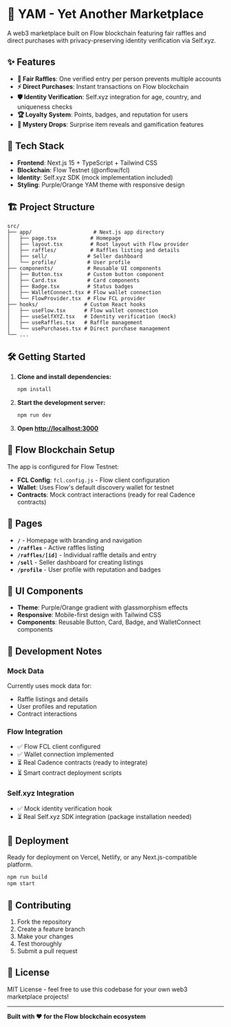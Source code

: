 # 🍠 YAM - Yet Another Marketplace

A web3 marketplace built on Flow blockchain featuring fair raffles and direct purchases with privacy-preserving identity verification via Self.xyz.

## ✨ Features

- **🎰 Fair Raffles**: One verified entry per person prevents multiple accounts
- **⚡ Direct Purchases**: Instant transactions on Flow blockchain
- **🛡️ Identity Verification**: Self.xyz integration for age, country, and uniqueness checks
- **🏆 Loyalty System**: Points, badges, and reputation for users
- **🎁 Mystery Drops**: Surprise item reveals and gamification features

## 🚀 Tech Stack

- **Frontend**: Next.js 15 + TypeScript + Tailwind CSS
- **Blockchain**: Flow Testnet (@onflow/fcl)
- **Identity**: Self.xyz SDK (mock implementation included)
- **Styling**: Purple/Orange YAM theme with responsive design

## 🏗️ Project Structure

```
src/
├── app/                    # Next.js app directory
│   ├── page.tsx           # Homepage
│   ├── layout.tsx         # Root layout with Flow provider
│   ├── raffles/           # Raffles listing and details
│   ├── sell/             # Seller dashboard
│   └── profile/          # User profile
├── components/           # Reusable UI components
│   ├── Button.tsx        # Custom button component
│   ├── Card.tsx          # Card components
│   ├── Badge.tsx         # Status badges
│   ├── WalletConnect.tsx # Flow wallet connection
│   └── FlowProvider.tsx  # Flow FCL provider
├── hooks/               # Custom React hooks
│   ├── useFlow.tsx      # Flow wallet connection
│   ├── useSelfXYZ.tsx   # Identity verification (mock)
│   ├── useRaffles.tsx   # Raffle management
│   └── usePurchases.tsx # Direct purchase management
└── ...
```

## 🛠️ Getting Started

1. **Clone and install dependencies:**
   ```bash
   npm install
   ```

2. **Start the development server:**
   ```bash
   npm run dev
   ```

3. **Open [http://localhost:3000](http://localhost:3000)**

## 🔗 Flow Blockchain Setup

The app is configured for Flow Testnet:

- **FCL Config**: `fcl.config.js` - Flow client configuration
- **Wallet**: Uses Flow's default discovery wallet for testnet
- **Contracts**: Mock contract interactions (ready for real Cadence contracts)

## 📱 Pages

- **`/`** - Homepage with branding and navigation
- **`/raffles`** - Active raffles listing
- **`/raffles/[id]`** - Individual raffle details and entry
- **`/sell`** - Seller dashboard for creating listings
- **`/profile`** - User profile with reputation and badges

## 🎨 UI Components

- **Theme**: Purple/Orange gradient with glassmorphism effects
- **Responsive**: Mobile-first design with Tailwind CSS
- **Components**: Reusable Button, Card, Badge, and WalletConnect components

## 🔧 Development Notes

### Mock Data
Currently uses mock data for:
- Raffle listings and details
- User profiles and reputation
- Contract interactions

### Flow Integration
- ✅ Flow FCL client configured
- ✅ Wallet connection implemented
- ⏳ Real Cadence contracts (ready to integrate)
- ⏳ Smart contract deployment scripts

### Self.xyz Integration
- ✅ Mock identity verification hook
- ⏳ Real Self.xyz SDK integration (package installation needed)

## 🚀 Deployment

Ready for deployment on Vercel, Netlify, or any Next.js-compatible platform.

```bash
npm run build
npm start
```

## 🤝 Contributing

1. Fork the repository
2. Create a feature branch
3. Make your changes
4. Test thoroughly
5. Submit a pull request

## 📄 License

MIT License - feel free to use this codebase for your own web3 marketplace projects!

---

**Built with ❤️ for the Flow blockchain ecosystem**
